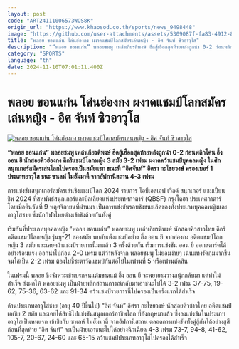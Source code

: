 ```yaml
---
layout: post
code: "ART24111006573WOS8K"
origin_url: "https://www.khaosod.co.th/sports/news_9498448"
image: "https://github.com/user-attachments/assets/5309087f-fa83-4912-8609-6d8f7f9c8b7e"
title: "พลอย ขอนแก่น โค่นฮ่องกง ผงาดแชมป์โลกสมัครเล่นหญิง - อิศ จันท์ ซิวอาวุโส"
description: "“พลอย ขอนแก่น” พลอยชมพู เหล่าเกียรติพงษ์ ฮึดสู้เฮือกสุดท้ายหลังถูกนำ​ 0-2 ก่อนพลิกโค่น อึ้ง ออน ยี นักสอยคิวฮ่องกง ดีกรีแชมป์โลกหญิง 3 สมัย 3-2 เฟรม"
category: "SPORTS"
language: "th"
date: 2024-11-10T07:01:11.400Z
---
```


# พลอย ขอนแก่น โค่นฮ่องกง ผงาดแชมป์โลกสมัครเล่นหญิง - อิศ จันท์ ซิวอาวุโส

[![พลอย ขอนแก่น โค่นฮ่องกง ผงาดแชมป์โลกสมัครเล่นหญิง - อิศ จันท์ ซิวอาวุโส](https://www.khaosod.co.th/wpapp/uploads/2024/11/465708435_1091885712939856_8796388807753451123_n-1.jpg "พลอย ขอนแก่น โค่นฮ่องกง ผงาดแชมป์โลกสมัครเล่นหญิง - อิศ จันท์ ซิวอาวุโส")](https://www.khaosod.co.th/wpapp/uploads/2024/11/465708435_1091885712939856_8796388807753451123_n-1.jpg)

**“พลอย ขอนแก่น” พลอยชมพู เหล่าเกียรติพงษ์ ฮึดสู้เฮือกสุดท้ายหลังถูกนำ​ 0-2 ก่อนพลิกโค่น อึ้ง ออน ยี นักสอยคิวฮ่องกง ดีกรีแชมป์โลกหญิง 3 สมัย 3-2 เฟรม ผงาดคว้าแชมป์บุคคลหญิง ในศึกสนุกเกอร์สมัครเล่นโลกไปครองเป็นสมัยแรก ขณะที่ “อิศจันท์” อิศรา กะไชยวงษ์ ครองเบอร์ 1 ประเภทอาวุโส​ ชนะ ​ซาเลห์ โมฮัมมาดี้ จากอัฟกานิสถาน ​4-3 เฟรม**

การแข่งขันสนุกเกอร์สมัครเล่นชิงแชมป์โลก 2024 รายการ ไอบีเอสเอฟ เวิลด์ สนุกเกอร์ แชมเปี้ยนชิพ 2024 ที่สหพันธ์สนุกเกอร์และบิลเลียดแห่งประเทศกาตาร์ (QBSF) กรุงโดฮา ประเทศกาตาร์ โดยเมื่อคืนวันที่ 9 พฤศจิกายนที่ผ่านมา เป็นการแข่งขันรอบชิงชนะเลิศของทั้งประเภทบุคคลหญิงและอาวุโสชาย ซึ่งนักกีฬาไทยต่างเข้าชิงด้วยกันทั้งคู่

เริ่มกันที่ประเภทบุคคลหญิง “พลอย ขอนแก่น” พลอยชมพู เหล่าเกียรติพงษ์ นักสอยคิวสาวไทย ดีกรีอดีตแชมป์โลกหญิง รุ่นยู-21 สองสมัย พบกับเต็งแชมป์อย่าง อึ้ง ออน ยี จากฮ่องกง อดีตแชมป์โลกหญิง 3 สมัย และเคยคว้าแชมป์รายการนี้มาแล้ว 3 ครั้งด้วยกัน เริ่มการแข่งขัน ออน ยี ออกสตาร์ตได้อย่างร้อนแรง ออกนำไปก่อน 2-0 เฟรม แต่ว่าหลังจาก พลอยชมพู ไม่ยอมง่ายๆ เน้นแทงรัดกุมมากขึ้น จนไล่เป็น 2-2 เฟรม ต้องไปชี้ชะตาวัดแชมป์กันต่อไปในเฟรมที่ 5 หรือเฟรมตัดสิน

ในเฟรมนี้ พลอย ชิงจังหวะเข้าเบรกจนแต้มขาดแม้ อึ้ง ออน ยี จะพยายามวางสนุ้กกลับมา แต่ทำไม่สำเร็จ ส่งผลให้ พลอยชมพู เป็นฝ่ายพลิกสถานการณ์กลับมาเอาชนะไปได้ 3-2 เฟรม 37-75, 19-62, 75-36, 63-62 และ 91-34 คว้าแชมป์รายการนี้ไปครองเป็นครั้งแรกได้สำเร็จ

ด้านประเภทอาวุโสชาย (อายุ 40 ปีขึ้นไป) “อิศ จันท์” อิศรา กะไชยวงษ์ นักสอยคิวชาวไทย อดีตแชมป์เอเชีย 2 สมัย และเคยได้สิทธิไปแข่งขันสนุกเกอร์อาชีพโลก ที่อังกฤษมาแล้ว ซึ่งลงแข่งขันในประเภทอาวุโสเป็นหนแรก เข้าชิงกับ ซาเลห์ โมฮัมมาดี้​ จากอัฟกานิสถาน ตลอดการแข่งขันทั้งคู่สู้กันได้อย่างสูสี ก่อนที่สุดท้าย “อิศ จันท์” จะเป็นฝ่ายเอาชนะไปได้อย่างฉิวเฉียด 4-3 เฟรม 73-7, 94-8, 41-62, 105-7, 20-67, 24-60 และ 65-15 คว้าแชมป์ประเภทอาวุโสไปครองได้สำเร็จ